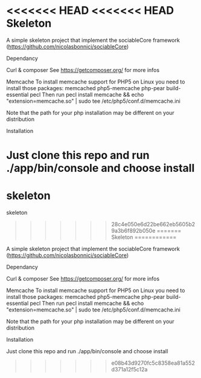 <<<<<<< HEAD
<<<<<<< HEAD
Skeleton
============

A simple skeleton project that implement the sociableCore framework (https://github.com/nicolasbonnici/sociableCore)

Dependancy

Curl & composer
See https://getcomposer.org/ for more infos

Memcache
To install memcache support for PHP5 on Linux you need to install those packages: memcached php5-memcache php-pear build-essential pecl
Then run 
pecl install memcache && echo "extension=memcache.so" | sudo tee /etc/php5/conf.d/memcache.ini

Note that the path for your php installation may be different on your distribution

Installation

Just clone this repo and run ./app/bin/console and choose install
=======
skeleton
========

skeleton
>>>>>>> 28c4e050e6d22be662eb5605b29a3b6f892b050e
=======
Skeleton
============

A simple skeleton project that implement the sociableCore framework (https://github.com/nicolasbonnici/sociableCore)

Dependancy

Curl & composer
See https://getcomposer.org/ for more infos

Memcache
To install memcache support for PHP5 on Linux you need to install those packages: memcached php5-memcache php-pear build-essential pecl
Then run 
pecl install memcache && echo "extension=memcache.so" | sudo tee /etc/php5/conf.d/memcache.ini

Note that the path for your php installation may be different on your distribution

Installation

Just clone this repo and run ./app/bin/console and choose install
>>>>>>> e08b43d9270fc5c8358ea81a552d371a12f5c12a
